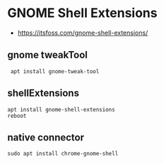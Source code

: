 # GNOME Shell Extensions

* https://itsfoss.com/gnome-shell-extensions/


## gnome tweakTool

```
 apt install gnome-tweak-tool
```

## shellExtensions

```
apt install gnome-shell-extensions
reboot
```

## native connector

```
sudo apt install chrome-gnome-shell
```

